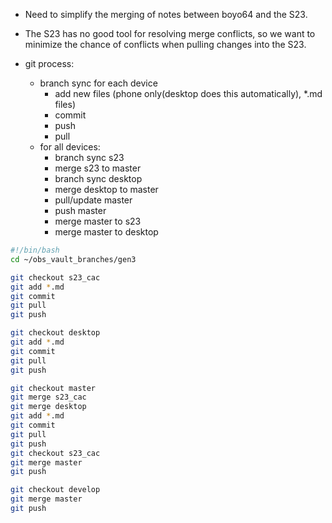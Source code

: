 
- Need to simplify the merging of notes between boyo64 and the S23.

- The S23 has no good tool for resolving merge conflicts, so we want to minimize the chance of conflicts when pulling changes into the S23.
- git process:
	- branch sync for each device
		- add new files (phone only(desktop does this automatically), *.md files)
		- commit
		- push
		- pull
	- for all devices:
		- branch sync s23
		- merge s23 to master
		- branch sync desktop
		- merge desktop to master
		- pull/update master
		- push master
		- merge master to s23
		- merge master to desktop
```bash
#!/bin/bash
cd ~/obs_vault_branches/gen3

git checkout s23_cac
git add *.md
git commit
git pull
git push

git checkout desktop
git add *.md
git commit
git pull
git push

git checkout master
git merge s23_cac
git merge desktop
git add *.md
git commit
git pull
git push
git checkout s23_cac
git merge master
git push

git checkout develop
git merge master
git push



```

